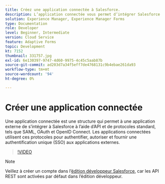 ```yaml
---
title: Créez une application connectée à Salesforce.
description: L’application connectée vous permet d’intégrer Salesforce à des applications tierces telles qu’AEM Forms avec Salesforce.
solution: Experience Manager, Experience Manager Forms
type: Documentation
role: Developer
level: Beginner, Intermediate
version: Cloud Service
feature: Adaptive Forms
topic: Development
kt: 7152
thumbnail: 331757.jpg
exl-id: 6e130397-9747-4d60-9975-4c45c5aab87b
source-git-commit: ad203d7a34f5eff7de4768131c9b4ebae261da93
workflow-type: tm+mt
source-wordcount: '94'
ht-degree: 0%

---
```


# Créer une application connectée

Une application connectée est une structure qui permet à une application externe de s’intégrer à Salesforce à l’aide d’API et de protocoles standard, tels que SAML, OAuth et OpenID Connect. Les applications connectées utilisent ces protocoles pour authentifier, autoriser et fournir une authentification unique (SSO) aux applications externes.

>[!VIDEO](https://video.tv.adobe.com/v/331757?quality=12&learn=on)

>[!NOTE]
>Veillez à créer un compte dans l’[édition développeur Salesforce](https://developer.salesforce.com/signup), car les API REST sont activées par défaut dans l’édition développeur.
